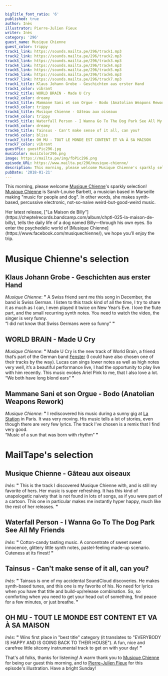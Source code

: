 ```yaml
---

bigTitle_font_ratio: '6'
published: true
author: Inès
illustrator: Pierre-Julien Fieux
writer: Inès
category: '296'
guest_name: Musique Chienne
guest_color: trippy
track1_link: https://sounds.mailta.pe/296/track1.mp3
track2_link: https://sounds.mailta.pe/296/track2.mp3
track3_link: https://sounds.mailta.pe/296/track3.mp3
track4_link: https://sounds.mailta.pe/296/track4.mp3
track5_link: https://sounds.mailta.pe/296/track5.mp3
track6_link: https://sounds.mailta.pe/296/track6.mp3
track7_link: https://sounds.mailta.pe/296/track7.mp3
track1_title: Klaus Johann Grobe - Geschichten aus erster Hand
track1_color: vibrant
track2_title: WORLD BRAIN - Made U Cry
track2_color: dreamy
track3_title: Mammane Sani et son Orgue - Bodo (Anatolian Weapons Rework)
track3_color: trippy
track4_title: Musique Chienne - Gâteau aux oiseaux
track4_color: trippy
track5_title: Waterfall Person - I Wanna Go To The Dog Park See All My Friends
track5_color: dreamy
track6_title: Tainsus - Can't make sense of it all, can you?
track6_color: bliss
track7_title: OH MU - TOUT LE MONDE EST CONTENT ET VA À SA MAISON
track7_color: vibrant
guestPic: guestPic296.jpg
musiColor: musiColor296.png
image: https://mailta.pe/img/fbPic296.png
episode_URL: https://www.mailta.pe/296/musique-chienne/
description: This morning, please welcome Musique Chienne's sparkly selection! Musique Chienne is Sarah-Louise Barbett, a musician making "music for people and dog". In other words, she makes synth-based, percussive electronic, naive weird-but-good-weird music. So enter the psychedelic world of Musique Chienne, we hope you'll enjoy the trip!
pubDate: '2018-01-21'
---
```

This morning, please welcome [Musique Chienne](https://www.facebook.com/musiquechienne/)'s sparkly selection! [Musique Chienne](https://www.facebook.com/musiquechienne/) is Sarah-Louise Barbett, a musician based in Marseille making "music for people and dog". In other words, she makes synth-based, percussive electronic, not-so-naive weird-but-good-weird music.
<p>Her latest release, ["La Maison de Billy"](https://cheptelrecords.bandcamp.com/album/chptl-025-la-maison-de-billy), tells the daily life of a dog named Billy—through his own eyes. So enter the psychedelic world of [Musique Chienne](https://www.facebook.com/musiquechienne/), we hope you'll enjoy the trip.


# Musique Chienne's selection

## Klaus Johann Grobe - Geschichten aus erster Hand
_Musique Chienne_: **"** A Swiss friend sent me this song in December, the band is Swiss German. I listen to this track kind of all the time, I try to share it as much as I can, I even played it twice on New Year’s Eve. I love the flute part, and the small recurring synth notes. You need to watch the video, the singer is very funny.<br>
“I did not know that Swiss Germans were so funny” **"** 

## WORLD BRAIN - Made U Cry
_Musique Chienne_: **"** Made U Cry is the new track of World Brain, a friend that’s part of the German band [Fenster](https://www.facebook.com/fenstermusic/) (I could have also chosen one of their tracks by the way). Lucas can sings lower notes as well as high notes very well, it’s a beautiful performance live, I had the opportunity to play live with him recently. This music evokes Ariel Pink to me, that I also love a lot.<br>
“We both have long blond ears” **"** 

## Mammane Sani et son Orgue - Bodo (Anatolian Weapons Rework)
_Musique Chienne_: **"** I rediscovered his music during a sunny gig at [La Station](https://www.facebook.com/stationgaredesmines/) in Paris. It was very moving. His music tells a lot of stories, even though there are very few lyrics. The track I’ve chosen is a remix that I find very good.<br>
“Music of a sun that was born with rhythm” **"** 


# MailTape's selection

## Musique Chienne - Gâteau aux oiseaux
_Inès_: **"** This is the track I discovered Musique Chienne with, and is still my favorite of hers. Her music is super refreshing. It has this kind of unapologetic naivety that is not found in lots of songs, as if you were part of a cartoon. This one in particular makes me instantly hyper happy, much like the rest of her releases. **"** 

## Waterfall Person - I Wanna Go To The Dog Park See All My Friends
_Inès_: **"** Cotton-candy tasting music. A concentrate of sweet sweet innocence, glittery little synth notes, pastel-feeling made-up scenario. Cuteness at its finest! **"** 

## Tainsus - Can't make sense of it all, can you?
_Inès_: **"** Tainsus is one of my accidental SoundCloud discoveries. He makes synth-based tunes, and this one is my favorite of his. No need for lyrics when you have that title and build-up/release combination. So, so comforting when you need to get your head out of something, find peace for a few minutes, or just breathe. **"** 

## OH MU - TOUT LE MONDE EST CONTENT ET VA À SA MAISON
_Inès_: **"** Wins first place in "best title" category (it translates to "EVERYBODY IS HAPPY AND IS GOING BACK TO THEIR HOUSE"). A fun, nice and carefree little sitcomy instrumental track to get on with your day! **"** 

That's all folks, thanks for listening! A warm thank you to [Musique Chienne](https://www.facebook.com/musiquechienne/) for being our guest this morning, and to [Pierre-Julien Fieux](http://www.pierrejulienfieux.com/) for this episode's illustration. Have a bright Sunday!
